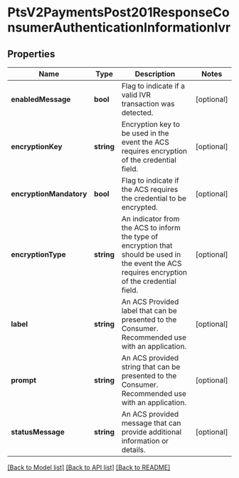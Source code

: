# PtsV2PaymentsPost201ResponseConsumerAuthenticationInformationIvr

## Properties
Name | Type | Description | Notes
------------ | ------------- | ------------- | -------------
**enabledMessage** | **bool** | Flag to indicate if a valid IVR transaction was detected. | [optional] 
**encryptionKey** | **string** | Encryption key to be used in the event the ACS requires encryption of the credential field. | [optional] 
**encryptionMandatory** | **bool** | Flag to indicate if the ACS requires the credential to be encrypted. | [optional] 
**encryptionType** | **string** | An indicator from the ACS to inform the type of encryption that should be used in the event the ACS requires encryption of the credential field. | [optional] 
**label** | **string** | An ACS Provided label that can be presented to the Consumer. Recommended use with an application. | [optional] 
**prompt** | **string** | An ACS provided string that can be presented to the Consumer. Recommended use with an application. | [optional] 
**statusMessage** | **string** | An ACS provided message that can provide additional information or details. | [optional] 

[[Back to Model list]](../README.md#documentation-for-models) [[Back to API list]](../README.md#documentation-for-api-endpoints) [[Back to README]](../README.md)


